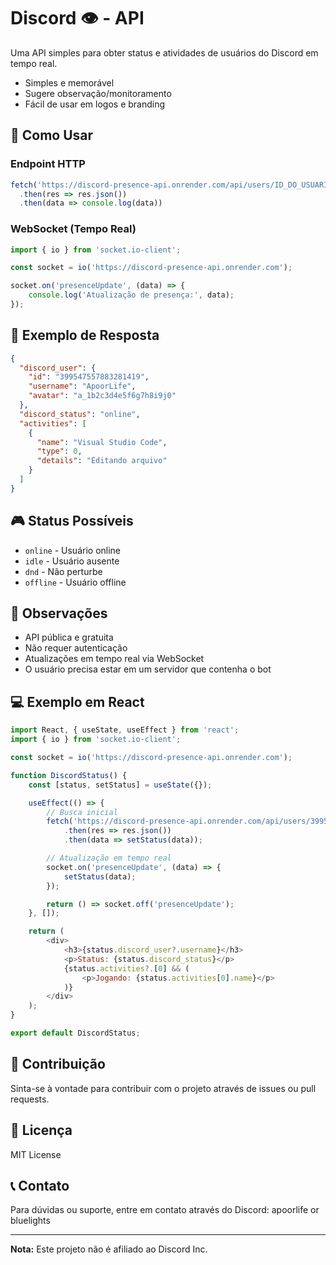 # Discord 👁️ - API

Uma API simples para obter status e atividades de usuários do Discord em tempo real. 
- Simples e memorável
- Sugere observação/monitoramento
- Fácil de usar em logos e branding

## 🚀 Como Usar

### Endpoint HTTP
```javascript
fetch('https://discord-presence-api.onrender.com/api/users/ID_DO_USUARIO')
  .then(res => res.json())
  .then(data => console.log(data))
```

### WebSocket (Tempo Real)
```javascript
import { io } from 'socket.io-client';

const socket = io('https://discord-presence-api.onrender.com');

socket.on('presenceUpdate', (data) => {
    console.log('Atualização de presença:', data);
});
```

## 📝 Exemplo de Resposta

```json
{
  "discord_user": {
    "id": "399547557883281419",
    "username": "ApoorLife",
    "avatar": "a_1b2c3d4e5f6g7h8i9j0"
  },
  "discord_status": "online",
  "activities": [
    {
      "name": "Visual Studio Code",
      "type": 0,
      "details": "Editando arquivo"
    }
  ]
}
```

## 🎮 Status Possíveis

- `online` - Usuário online
- `idle` - Usuário ausente
- `dnd` - Não perturbe
- `offline` - Usuário offline

## 📌 Observações

- API pública e gratuita
- Não requer autenticação
- Atualizações em tempo real via WebSocket
- O usuário precisa estar em um servidor que contenha o bot

## 💻 Exemplo em React

```javascript
import React, { useState, useEffect } from 'react';
import { io } from 'socket.io-client';

const socket = io('https://discord-presence-api.onrender.com');

function DiscordStatus() {
    const [status, setStatus] = useState({});

    useEffect(() => {
        // Busca inicial
        fetch('https://discord-presence-api.onrender.com/api/users/399547557883281419')
            .then(res => res.json())
            .then(data => setStatus(data));

        // Atualização em tempo real
        socket.on('presenceUpdate', (data) => {
            setStatus(data);
        });

        return () => socket.off('presenceUpdate');
    }, []);

    return (
        <div>
            <h3>{status.discord_user?.username}</h3>
            <p>Status: {status.discord_status}</p>
            {status.activities?.[0] && (
                <p>Jogando: {status.activities[0].name}</p>
            )}
        </div>
    );
}

export default DiscordStatus;
```

## 🤝 Contribuição

Sinta-se à vontade para contribuir com o projeto através de issues ou pull requests.

## 📄 Licença

MIT License

## 📞 Contato

Para dúvidas ou suporte, entre em contato através do Discord: apoorlife or bluelights

---

**Nota:** Este projeto não é afiliado ao Discord Inc.

